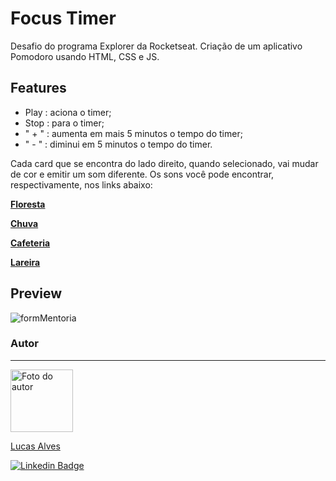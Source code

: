# Focus Timer
Desafio do programa Explorer da Rocketseat. Criação de um aplicativo Pomodoro usando HTML, CSS e JS.

## Features

- Play : aciona o timer;
- Stop : para o timer;
- " + " : aumenta em mais 5 minutos o tempo do timer;
- " - " : diminui em 5 minutos o tempo do timer.

Cada card que se encontra do lado direito, quando selecionado, vai mudar de cor e emitir um som diferente. Os sons você pode encontrar, respectivamente, nos links abaixo:

[**Floresta**](https://drive.google.com/file/d/1CRHkV72WUMdcqec5GT_KdsqFz0z3VAOA/view)

[**Chuva**](https://drive.google.com/file/d/1Ip8xBqAUJ-bty51Wz8JBtX_bWXCgA0P2/view)

[**Cafeteria**](https://drive.google.com/file/d/1OxLKpCwg2wrxXFNUHgZxJ51QEt0ac5RA/view)

[**Lareira**](https://drive.google.com/file/d/1MakaBPxJvTa_whaSM3kEbRcxiVd1GRCB/view)


## Preview

![formMentoria](./form.gif)


### Autor
---

<a href="#">
 <img src="https://media-exp1.licdn.com/dms/image/C4E03AQEmwErf5xKp4A/profile-displayphoto-shrink_200_200/0/1641756854608?e=1663200000&v=beta&t=CQJ-n-OBeY4if1X84lvDYjd66E9uIlPZXQuNcfgCdrc" width="100px;" alt="Foto do autor"/>
 <br />
 <p>Lucas Alves</p></a>
 
[![Linkedin Badge](https://img.shields.io/badge/-Lucas-blue?style=flat-square&logo=Linkedin&logoColor=white&link=https://www.linkedin.com/in/lucas-alves-conceicao/)](https://www.linkedin.com/in/lucas-alves-conceicao/)

